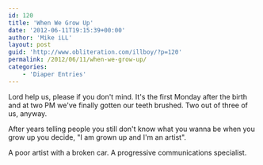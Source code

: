 ```yaml
---
id: 120
title: 'When We Grow Up'
date: '2012-06-11T19:15:39+00:00'
author: 'Mike iLL'
layout: post
guid: 'http://www.obliteration.com/illboy/?p=120'
permalink: /2012/06/11/when-we-grow-up/
categories:
    - 'Diaper Entries'
---
```


Lord help us, please if you don't mind. It's the first Monday after the birth and at two PM we've finally gotten our teeth brushed. Two out of three of us, anyway.

After years telling people you still don't know what you wanna be when you grow up you decide, "I am grown up and I'm an artist".

A poor artist with a broken car. A progressive communications specialist.